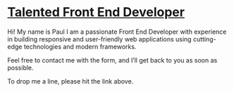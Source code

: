 # [Talented Front End Developer](https://my-dev-resume.vercel.app/)

Hi! My name is Paul 
I am a passionate Front End Developer with experience in building responsive and user-friendly web applications using cutting-edge technologies and modern frameworks.

Feel free to contact me with the form, and I’ll get back to you as soon as possible.

To drop me a line, please hit the link above.